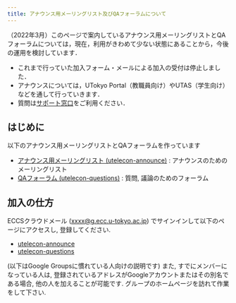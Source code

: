 ```yaml
---
title: アナウンス用メーリングリスト及びQAフォーラムについて
---
```


（2022年3月）このページで案内しているアナウンス用メーリングリストとQAフォーラムについては，現在，利用がきわめて少ない状態にあることから，今後の運用を検討しています．

- これまで行っていた加入フォーム・メールによる加入の受付は停止しました．
- アナウンスについては，UTokyo Portal（教職員向け）やUTAS（学生向け）などを通して行っていきます．
- 質問は[サポート窓口](/support/)をご利用ください．

はじめに
---------------------------

以下のアナウンス用メーリングリストとQAフォーラムを作っています

* [アナウンス用メーリングリスト (utelecon-announce)](https://groups.google.com/a/g.ecc.u-tokyo.ac.jp/g/utelecon-announce-group) : アナウンスのためのメーリングリスト
* [QAフォーラム (utelecon-questions)](https://groups.google.com/a/g.ecc.u-tokyo.ac.jp/g/utelecon-questions-group) : 質問, 議論のためのフォーラム

加入の仕方
---------------------------

ECCSクラウドメール (xxxx@g.ecc.u-tokyo.ac.jp) でサインインして以下のページにアクセスし, 登録してください.

* [utelecon-announce](https://groups.google.com/a/g.ecc.u-tokyo.ac.jp/g/utelecon-announce-group)
* [utelecon-questions](https://groups.google.com/a/g.ecc.u-tokyo.ac.jp/g/utelecon-questions-group)

(以下はGoogle Groupsに慣れている人向けの説明です) また, すでにメンバーになっている人は, 登録されているアドレスがGoogleアカウントまたはその別名である場合, 他の人を加えることが可能です. グループのホームページを訪れて作業をして下さい.
